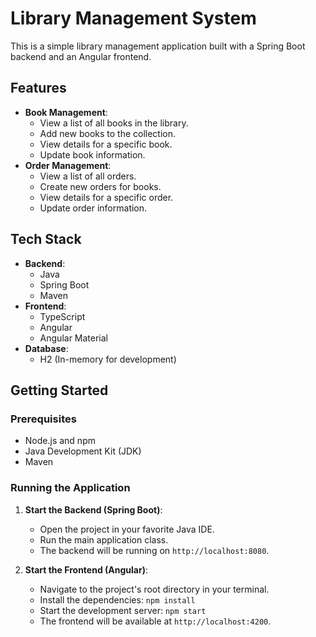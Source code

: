 # Library Management System

This is a simple library management application built with a Spring Boot backend and an Angular frontend.

## Features

*   **Book Management**:
    *   View a list of all books in the library.
    *   Add new books to the collection.
    *   View details for a specific book.
    *   Update book information.
*   **Order Management**:
    *   View a list of all orders.
    *   Create new orders for books.
    *   View details for a specific order.
    *   Update order information.

## Tech Stack

*   **Backend**:
    *   Java
    *   Spring Boot
    *   Maven
*   **Frontend**:
    *   TypeScript
    *   Angular
    *   Angular Material
*   **Database**:
    *   H2 (In-memory for development)

## Getting Started

### Prerequisites

*   Node.js and npm
*   Java Development Kit (JDK)
*   Maven

### Running the Application

1.  **Start the Backend (Spring Boot)**:
    *   Open the project in your favorite Java IDE.
    *   Run the main application class.
    *   The backend will be running on `http://localhost:8080`.

2.  **Start the Frontend (Angular)**:
    *   Navigate to the project's root directory in your terminal.
    *   Install the dependencies: `npm install`
    *   Start the development server: `npm start`
    *   The frontend will be available at `http://localhost:4200`.